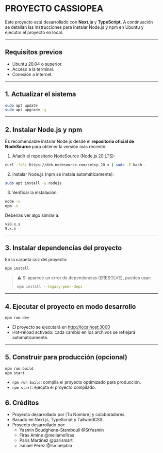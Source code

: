 
# PROYECTO CASSIOPEA

Este proyecto está desarrollado con **Next.js** y **TypeScript**. A continuación se detallan las instrucciones para instalar Node.js y npm en Ubuntu y ejecutar el proyecto en local.

---

## Requisitos previos

- Ubuntu 20.04 o superior.
- Acceso a la terminal.
- Conexión a internet.

---

## 1. Actualizar el sistema

```bash
sudo apt update
sudo apt upgrade -y
````

---

## 2. Instalar Node.js y npm

Es recomendable instalar Node.js desde el **repositorio oficial de NodeSource** para obtener la versión más reciente.

1. Añadir el repositorio NodeSource (Node.js 20 LTS):

```bash
curl -fsSL https://deb.nodesource.com/setup_20.x | sudo -E bash -
```

2. Instalar Node.js (npm se instala automáticamente):

```bash
sudo apt install -y nodejs
```

3. Verificar la instalación:

```bash
node -v
npm -v
```

Deberías ver algo similar a:

```
v20.x.x
9.x.x
```

---

## 3. Instalar dependencias del proyecto

En la carpeta raíz del proyecto:

```bash
npm install
```

> ⚠️ Si aparece un error de dependencias (ERESOLVE), puedes usar:
>
> ```bash
> npm install --legacy-peer-deps
> ```

---

## 4. Ejecutar el proyecto en modo desarrollo

```bash
npm run dev
```

* El proyecto se ejecutará en [http://localhost:3000](http://localhost:3000)
* Hot-reload activado: cada cambio en los archivos se reflejará automáticamente.

---

## 5. Construir para producción (opcional)

```bash
npm run build
npm start
```

* `npm run build`: compila el proyecto optimizado para producción.
* `npm start`: ejecuta el proyecto compilado.


## 6. Créditos

* Proyecto desarrollado por [Tu Nombre] y colaboradores.
* Basado en Next.js, TypeScript y TailwindCSS.
* Proyecto desarrollado por:
    - Yasmin Boudghene-Stambouli @StYasmin
    - Firas Amine @mellamofiras
    - Paris Martinez @parismart
    - Ismael Pérez @Ismaelpbla
